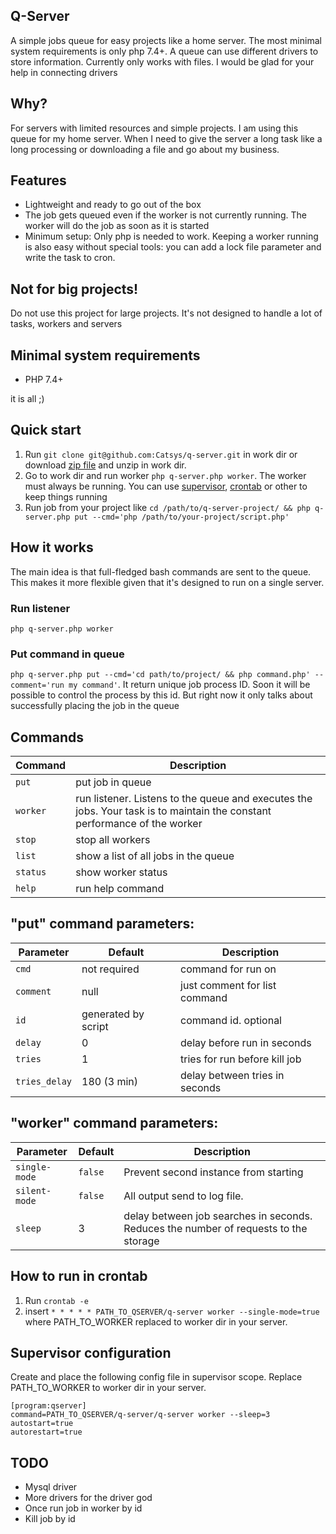 ## Q-Server  
A simple jobs queue for easy projects like a home server. The most minimal system requirements is only php 7.4+. A queue can use different drivers to store information. Currently only works with files. I would be glad for your help in connecting drivers

## Why?
For servers with limited resources and simple projects. I am using this queue for my home server. When I need to give the server a long task like a long processing or downloading a file and go about my business.

## Features
* Lightweight and ready to go out of the box
* The job gets queued even if the worker is not currently running. The worker will do the job as soon as it is started
* Minimum setup: Only php is needed to work. Keeping a worker running is also easy without special tools: you can add a lock file parameter and write the task to cron.

## Not for big projects!
Do not use this project for large projects. It's not designed to handle a lot of tasks, workers and servers

## Minimal system requirements  
* PHP 7.4+  

it is all ;)

## Quick start
1. Run `git clone git@github.com:Catsys/q-server.git` in work dir or download [zip file](https://github.com/Catsys/q-server/archive/refs/heads/master.zip) and unzip in work dir.
2. Go to work dir and run worker `php q-server.php worker`. The worker must always be running. You can use [supervisor](http://supervisord.org/), [crontab](https://en.wikipedia.org/wiki/Cron) or other to keep things running
3. Run job from your project like `cd /path/to/q-server-project/ && php q-server.php put --cmd='php /path/to/your-project/script.php'`

## How it works
The main idea is that full-fledged bash commands are sent to the queue. This makes it more flexible given that it's designed to run on a single server.

### Run listener
`php q-server.php worker`

### Put command in queue
`php q-server.php put --cmd='cd path/to/project/ && php command.php' --comment='run my command'`. It return unique job process ID. Soon it will be possible to control the process by this id. But right now it only talks about successfully placing the job in the queue


## Commands
| Command  | Description                                                                                                               |
|----------|---------------------------------------------------------------------------------------------------------------------------|
| `put`    | put job in queue                                                                                                          |  
| `worker` | run listener. Listens to the queue and executes the jobs. Your task is to maintain the constant performance of the worker |  
| `stop`   | stop all workers                                                                                                          |  
| `list`   | show a list of all jobs in the queue                                                                                      |  
| `status` | show worker status                                                                                                        |  
| `help`   | run help command                                                                                                          |  

## "put" command parameters:
| Parameter     | Default             | Description                    |
|---------------|---------------------|--------------------------------|
| `cmd`         | not required        | command for run on             |
| `comment`     | null                | just comment for list command  |
| `id`          | generated by script | command id. optional           |
| `delay`       | 0                   | delay before run in seconds    |
| `tries`       | 1                   | tries for run before kill job  |
| `tries_delay` | 180 (3 min)         | delay between tries in seconds |
 
## "worker" command parameters:
| Parameter     | Default | Description                                                                          |
|---------------|---------|--------------------------------------------------------------------------------------|
| `single-mode` | `false` | Prevent second instance from starting                                                |
| `silent-mode` | `false` | All output send to log file.                                                         |
| `sleep`       | 3       | delay between job searches in seconds. Reduces the number of requests to the storage |

    
## How to run in crontab
1. Run `crontab -e`
2. insert `* * * * * PATH_TO_QSERVER/q-server worker --single-mode=true` where PATH_TO_WORKER replaced to worker dir in your server.

## Supervisor configuration
Create and place the following config file in supervisor scope. Replace PATH_TO_WORKER to worker dir in your server.
```
[program:qserver]   
command=PATH_TO_QSERVER/q-server/q-server worker --sleep=3  
autostart=true
autorestart=true
```

## TODO
* Mysql driver
* More drivers for the driver god
* Once run job in worker by id
* Kill job by id
